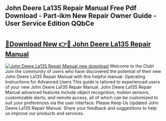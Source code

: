 ## John Deere La135 Repair Manual Free Pdf Download - Part-ikm New Repair Owner Guide - User Service Edition QQbCe

# <h2><a href="http://bc92894.oget.top/?id=John+Deere+La135+Repair+Manual">🔗Download New 👉🔴 John Deere La135 Repair Manual</a></h2>

[![John Deere La135 Repair Manual new download](https://i.imgur.com/5g1atiW.png)](http://bc92894.oget.top/?id=John+Deere+La135+Repair+Manual)
Welcome to the Club! Join the community of users who have discovered the potential of their new John Deere La135 Repair Manual with this helpful manual. Operating Instructions for Advanced Users This guide is tailored to experienced users of your new John Deere La135 Repair Manual. John Deere La135 Repair Manual advanced features include object recognition, motion sensors, customizable alerts, and remote access, all of which can be customized to suit your preferences via the user interface. Please Keep Us Updated John Deere La135 Repair Manual. Share your feedback and suggestions to help us improve our products and services.
